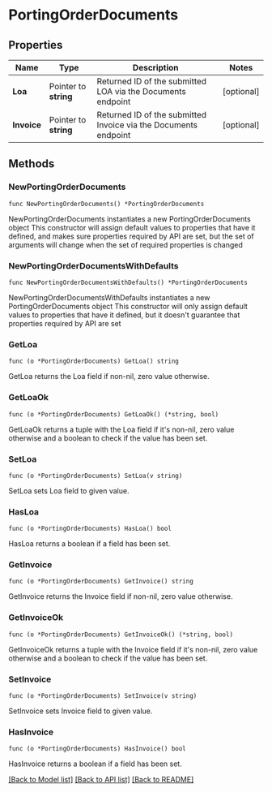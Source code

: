 # PortingOrderDocuments

## Properties

Name | Type | Description | Notes
------------ | ------------- | ------------- | -------------
**Loa** | Pointer to **string** | Returned ID of the submitted LOA via the Documents endpoint | [optional] 
**Invoice** | Pointer to **string** | Returned ID of the submitted Invoice via the Documents endpoint | [optional] 

## Methods

### NewPortingOrderDocuments

`func NewPortingOrderDocuments() *PortingOrderDocuments`

NewPortingOrderDocuments instantiates a new PortingOrderDocuments object
This constructor will assign default values to properties that have it defined,
and makes sure properties required by API are set, but the set of arguments
will change when the set of required properties is changed

### NewPortingOrderDocumentsWithDefaults

`func NewPortingOrderDocumentsWithDefaults() *PortingOrderDocuments`

NewPortingOrderDocumentsWithDefaults instantiates a new PortingOrderDocuments object
This constructor will only assign default values to properties that have it defined,
but it doesn't guarantee that properties required by API are set

### GetLoa

`func (o *PortingOrderDocuments) GetLoa() string`

GetLoa returns the Loa field if non-nil, zero value otherwise.

### GetLoaOk

`func (o *PortingOrderDocuments) GetLoaOk() (*string, bool)`

GetLoaOk returns a tuple with the Loa field if it's non-nil, zero value otherwise
and a boolean to check if the value has been set.

### SetLoa

`func (o *PortingOrderDocuments) SetLoa(v string)`

SetLoa sets Loa field to given value.

### HasLoa

`func (o *PortingOrderDocuments) HasLoa() bool`

HasLoa returns a boolean if a field has been set.

### GetInvoice

`func (o *PortingOrderDocuments) GetInvoice() string`

GetInvoice returns the Invoice field if non-nil, zero value otherwise.

### GetInvoiceOk

`func (o *PortingOrderDocuments) GetInvoiceOk() (*string, bool)`

GetInvoiceOk returns a tuple with the Invoice field if it's non-nil, zero value otherwise
and a boolean to check if the value has been set.

### SetInvoice

`func (o *PortingOrderDocuments) SetInvoice(v string)`

SetInvoice sets Invoice field to given value.

### HasInvoice

`func (o *PortingOrderDocuments) HasInvoice() bool`

HasInvoice returns a boolean if a field has been set.


[[Back to Model list]](../README.md#documentation-for-models) [[Back to API list]](../README.md#documentation-for-api-endpoints) [[Back to README]](../README.md)


